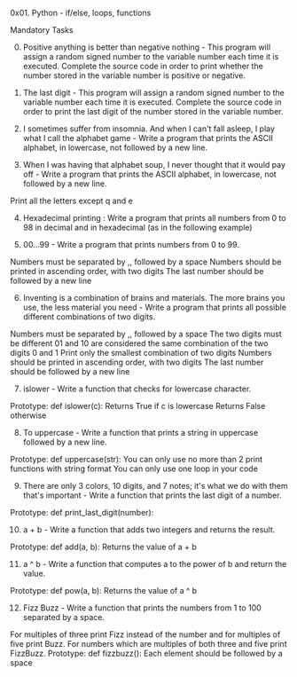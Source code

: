 0x01. Python - if/else, loops, functions

Mandatory Tasks

0. Positive anything is better than negative nothing - This program will assign a random signed number to the variable number each time it is executed. Complete the source code in order to print whether the number stored in the variable number is positive or negative.

1. The last digit - This program will assign a random signed number to the variable number each time it is executed. Complete the source code in order to print the last digit of the number stored in the variable number.


2. I sometimes suffer from insomnia. And when I can't fall asleep, I play what I call the alphabet game - Write a program that prints the ASCII alphabet, in lowercase, not followed by a new line.

3. When I was having that alphabet soup, I never thought that it would pay off - Write a program that prints the ASCII alphabet, in lowercase, not followed by a new line.

Print all the letters except q and e

4. Hexadecimal printing : Write a program that prints all numbers from 0 to 98 in decimal and in hexadecimal (as in the following example)

5. 00...99 - Write a program that prints numbers from 0 to 99.

Numbers must be separated by ,, followed by a space
Numbers should be printed in ascending order, with two digits
The last number should be followed by a new line

6. Inventing is a combination of brains and materials. The more brains you use, the less material you need - Write a program that prints all possible different combinations of two digits.

Numbers must be separated by ,, followed by a space
The two digits must be different
01 and 10 are considered the same combination of the two digits 0 and 1
Print only the smallest combination of two digits
Numbers should be printed in ascending order, with two digits
The last number should be followed by a new line

7. islower - Write a function that checks for lowercase character.

Prototype: def islower(c):
Returns True if c is lowercase
Returns False otherwise

8. To uppercase - Write a function that prints a string in uppercase followed by a new line.

Prototype: def uppercase(str):
You can only use no more than 2 print functions with string format
You can only use one loop in your code

9. There are only 3 colors, 10 digits, and 7 notes; it's what we do with them that's important - Write a function that prints the last digit of a number.

Prototype: def print_last_digit(number):

10. a + b - Write a function that adds two integers and returns the result.

Prototype: def add(a, b):
Returns the value of a + b

11. a ^ b - Write a function that computes a to the power of b and return the value.

Prototype: def pow(a, b):
Returns the value of a ^ b

12. Fizz Buzz - Write a function that prints the numbers from 1 to 100 separated by a space.

For multiples of three print Fizz instead of the number and for multiples of five print Buzz.
For numbers which are multiples of both three and five print FizzBuzz.
Prototype: def fizzbuzz():
Each element should be followed by a space


